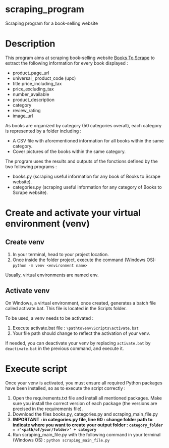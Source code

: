 # scraping_program

Scraping program for a book-selling website

# Description

This program aims at scraping book-selling website [Books To Scrape](http://books.toscrape.com/) to extract the following information for every book displayed :

* product_page_url 
* universal_ product_code (upc) 
* title price_including_tax 
* price_excluding_tax 
* number_available 
* product_description 
* category 
* review_rating 
* image_url

As books are organized by category (50 categories overall), each category is represented by a folder including :

* A CSV file with aforementioned information for all books within the same category.
* Cover pictures of the books within the same category.

The program uses the results and outputs of the fonctions defined by the two following programs :

* books.py (scraping useful information for any book of Books to Scrape website).
* categories.py (scraping useful information for any category of Books to Scrape website).

# Create and activate your virtual environment (venv) 

## Create venv

1. In your terminal, head to your project location.
2. Once inside the folder project, execute the command (Windows OS): `python -m venv <environment name>`

Usually, virtual environments are named env.

## Activate venv

On Windows, a virtual environment, once created, generates a batch file called activate.bat. This file is located in the Scripts folder.

To be used, a venv needs to be activated :

1. Execute activate.bat file : `\pathto\env\Scripts\activate.bat`
2. Your file path should change to reflect the activation of your venv.

If needed, you can deactivate your venv by replacing `activate.bat` by `deactivate.bat` in the previous command, and execute it.

# Execute script

Once your venv is activated, you must ensure all required Python packages have been installed, so as to execute the script correctly :

1. Open the requirements.txt file and install all mentioned packages. Make sure you install the correct version of each package (the versions are precised in the requirements file).
2. Download the files books.py, categories.py and scraping_main_file.py
3. **IMPORTANT : in categories.py file, line 60 : change folder path to indicate where you want to create your output folder : `category_folder = r'<path/of/your/folder>' + category`**
4. Run scraping_main_file.py with the following command in your terminal (Windows OS) : `python scraping_main_file.py`
